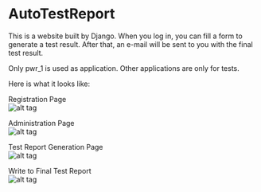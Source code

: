 AutoTestReport
==============

This is a website built by Django.
When you log in, you can fill a form to generate a test result.
After that, an e-mail will be sent to you with the final test result.

Only pwr_1 is used as application. Other applications are only for tests.


Here is what it looks like:

Registration Page<br>
![alt tag](https://cloud.githubusercontent.com/assets/2274145/8022151/46db953a-0cf2-11e5-969e-cbd6b3b1b29f.jpg)


Administration Page<br>
![alt tag](https://cloud.githubusercontent.com/assets/2274145/8022152/4bd36f04-0cf2-11e5-9b2a-72eddf2e4e4d.jpg)

Test Report Generation Page<br>
![alt tag](https://cloud.githubusercontent.com/assets/2274145/8022153/4f77e27a-0cf2-11e5-8d35-187b5673b545.jpg)

Write to Final Test Report<br>
![alt tag](https://cloud.githubusercontent.com/assets/2274145/8022154/52ded4fa-0cf2-11e5-9c3e-c89eef97988b.jpg)
